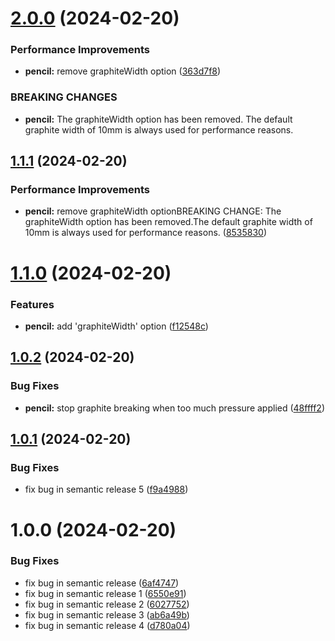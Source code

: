 # [2.0.0](https://github.com/idatagenius/jekyll/compare/v1.1.1...v2.0.0) (2024-02-20)


### Performance Improvements

* **pencil:** remove graphiteWidth option ([363d7f8](https://github.com/idatagenius/jekyll/commit/363d7f82e762261f0f6faf1db796d374e6e7f063))


### BREAKING CHANGES

* **pencil:** The graphiteWidth option has been removed.
The default graphite width of 10mm is always used for performance reasons.

## [1.1.1](https://github.com/idatagenius/jekyll/compare/v1.1.0...v1.1.1) (2024-02-20)


### Performance Improvements

* **pencil:** remove graphiteWidth optionBREAKING CHANGE: The graphiteWidth option has been removed.The default graphite width of 10mm is always used for performance reasons. ([8535830](https://github.com/idatagenius/jekyll/commit/853583054a2431f7de925b54ff28059a5813f939))

# [1.1.0](https://github.com/idatagenius/jekyll/compare/v1.0.2...v1.1.0) (2024-02-20)


### Features

* **pencil:** add 'graphiteWidth' option ([f12548c](https://github.com/idatagenius/jekyll/commit/f12548cb35e670bb6dadaf17fa08ac76441870cc))

## [1.0.2](https://github.com/idatagenius/jekyll/compare/v1.0.1...v1.0.2) (2024-02-20)


### Bug Fixes

* **pencil:** stop graphite breaking when too much pressure applied ([48ffff2](https://github.com/idatagenius/jekyll/commit/48ffff23f5e3229d7c686af74d6762b9534f3ecb))

## [1.0.1](https://github.com/idatagenius/jekyll/compare/v1.0.0...v1.0.1) (2024-02-20)


### Bug Fixes

* fix bug in semantic release 5 ([f9a4988](https://github.com/idatagenius/jekyll/commit/f9a49881f0d2c6905755d5e61779c670c93bb2b6))

# 1.0.0 (2024-02-20)


### Bug Fixes

* fix bug in semantic release ([6af4747](https://github.com/idatagenius/jekyll/commit/6af4747f03c99b75bd96e14fd0eb425805057c79))
* fix bug in semantic release 1 ([6550e91](https://github.com/idatagenius/jekyll/commit/6550e914903247d0d2fe5b25406834430a8dc3af))
* fix bug in semantic release 2 ([6027752](https://github.com/idatagenius/jekyll/commit/6027752f769c93e52510a555d637d30e8e8512a9))
* fix bug in semantic release 3 ([ab6a49b](https://github.com/idatagenius/jekyll/commit/ab6a49b06160f9022b30f0efa39058a1427b8355))
* fix bug in semantic release 4 ([d780a04](https://github.com/idatagenius/jekyll/commit/d780a04f19ed859e2b4967100eedc15f94923c24))
